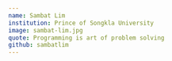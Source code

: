 ```yaml
---
name: Sambat Lim
institution: Prince of Songkla University
image: sambat-lim.jpg
quote: Programming is art of problem solving
github: sambatlim
---
```

